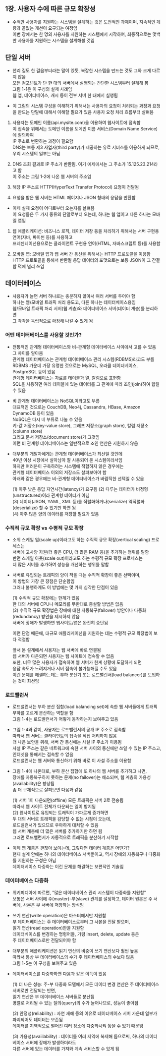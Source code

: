
## 1장. 사용자 수에 따른 규모 확장성 

- 수백만 사용자를 지원하는 시스템을 설계하는 것은 도전적인 과제이며,
  지속적인 계량과 끝없는 개선이 요구되는 여정임 </br>
  이번 장에서는 한 명의 사용자를 지원하는 시스템에서 시작하여,
  최종적으로는 몇백만 사용자를 지원하는 시스템을 설계해볼 것임
   

## 단일 서버

- 천리 길도 한 걸음부터라는 말이 있듯, 복잡한 시스템을 만드는 것도 그와 크게 다르지 않음  
  모든 컴포넌트가 단 한 대의 서버에서 실행되는 간단한 시스템부터 설계해 봄  
  그림 1-1은 이 구성의 실제 사례임  
  웹 앱, 데이터베이스, 캐시 등이 전부 서버 한 대에서 실행됨  

- 이 그림의 시스템 구성을 이해하기 위해서는 사용자의 요청이 처리되는 과정과 요청을 만드는 단말에 대해서 이해할 필요가 있음
  사용자 요청 처리 흐름부터 살펴봄


1. 사용자는 도메인 이름(api.mysite.com)을 이용하여 웹사이트에 접속함  
   이 접속을 위해서는 도메인 이름을 도메인 이름 서비스(Domain Name Service)에 질의하여  
   IP 주소로 변환하는 과정이 필요함  
   DNS는 보통 제3 사업자(third party)가 제공하는 유료 서비스를 이용하게 되므로,  
   우리 시스템의 일부는 아님  
   
2. DNS 조회 결과로 IP 주소가 반환됨. 여기 예제에서는 그 주소가 15.125.23.214라고 함  
   이 주소는 그림 1-2에 나온 웹 서버의 주소임  
   
3. 해당 IP 주소로 HTTP(HyperText Transfer Protocol) 요청이 전달됨  

4. 요청을 받은 웹 서버는 HTML 페이지나 JSON 형태의 응답을 반환함  

- 이제 실제 요청이 어디로부터 오는지를 살펴봄  
  이 요청들은 두 가지 종류의 단말로부터 오는데, 하나는 웹 앱이고 다른 하나는 모바일 앱임  
  
1. 웹 애플리케이션: 비즈니스 로직, 데이터 저장 등을 처리하기 위해서는 서버 구현용 언어(자바, 파이썬 등)를 사용하고  
                    프레젠테이션용으로는 클라이언트 구현용 언어(HTML, 자바스크립트 등)를 사용함  
                    
2. 모바일 앱: 모바일 앱과 웹 서버 간 통신을 위해서는 HTTP 프로토콜을 이용함  
              HTTP 프로토콜을 통해서 반환될 응답 데이터의 포맷으로는 보통 JSON이 그 간결함 덕에 널리 쓰임  
              


## 데이터베이스

- 사용자가 늘면 서버 하나로는 충분하지 않아서 여러 서버를 두어야 함  
  하나는 웹/모바일  트래픽 처리 용도고, 다른 하나는 데이터베이스용임  
  웹/모바일 트래픽 처리 서버(웹 계층)와 데이터베이스 서버(데이터 계층)를 분리하면  
  그 각각을 독립적으로 확장해 나갈 수 있게 됨  
  

### 어떤 데이터베이스를 사용할 것인가?

- 전통적인 관계형 데이터베이스와 비-관계형 데이터베이스 사이에서 고를 수 있음  
  그 차이를 알아봄  
  관계형 데이터베이스는 관계형 데이터베이스 관리 시스템(RDBMS)라고도 부름  
  RDBMS 가운데 가장 유명한 것으로는 MySQL, 오라클 데이터베이스, PostgreSQL 등이 있음  
  관계형 데이터베이스는 자료를 테이블과 열, 칼럼으로 표현함  
  SQL을 사용하면 여러 테이블에 있는 데이터를 그 관계에 따라 조인(join)하여 합칠 수 있음  
  
- 비 관계형 데이터베이스는 NoSQL이라고도 부름  
  대표적인 것으로는 CouchDB, Neo4j, Cassandra, HBase, Amazon DynamoDB 등이 있음  
  NoSQL은 다시 네 부류로 나눌 수 있음  
  키-값 저장소(key-value store), 그래프 저장소(graph store), 칼럼 저장소(column store)  
  그리고 문서 저장소(document store)가 그것임  
  이런 비 관계형 데이터베이스는 일반적으로 조인 연산은 지원하지 않음  
  
- 대부분의 개발자에게는 관계형 데이터베이스가 최선일 것인데  
  40년 이상 시장에서 살아남아 잘 사용되어 온 시스템이라서임  
  하지만 여러분이 구축하려는 시스템에 적합하지 않은 경우에는  
  관계형 데이터베이스 이외의 저장소도 살펴보아야 함  
  아래와 같은 경우에는 비-관계형 데이터베이스가 바람직한 선택일 수 있음  
  
  (1) 아주 낮은 응답 지연시간(latency)가 요구됨
  (2) 다루는 데이터가 비정형(unstructured)이라 관계형 데이터가 아님  
  (3) 데이터(JSON, YAML, XML 등)를 직렬화하거나(serialize) 역직렬화(deserialize) 할 수 있기만 하면 됨     
  (4) 아주 많은 양의 데이터를 저장할 필요가 있음    
  

### 수직적 규모 확장 vs 수평적 규모 확장
  
- 소위 스케일 업(scale up)이라고도 하는 수직적 규모 확장(vertical scaling) 프로세스는   
  서버에 고사양 자원(더 좋은 CPU, 더 많은 RAM 등)을 추가하는 행위를 말함  
  반면 스케일 아웃(scale out)이라고도 하는 수평적 규모 확장 프로세스는  
  더 많은 서버를 추가하여 성능을 개선하는 행위를 말함  
  
- 서버로 유입되는 트래픽의 양이 적을 때는 수직적 확장이 좋은 선택이며,  
  이 방법의 가장 큰 장점은 단순함임  
  그러나 불행하게도 이 방법에는 몇 가지 심각한 단점이 있음  
  
  (1) 수직적 규모 확장에는 한계가 있음  
      한 대의 서버에 CPU나 메모리를 무한대로 증설할 방법은 없음  
  (2) 수직적 규모 확장법은 장애에 대한 자동복구(failover) 방안이나 다중화(redundancy) 방안을 제시하지 않음  
      서버에 장애가 발생하면 웹사이트/앱은 완전히 중단됨  
      
  이런 단점 때문에, 대규모 애플리케이션을 지원하는 데는 수평적 규모 확장법이 보다 적절함  
  
  앞서 본 설계에서 사용자는 웹 서버에 바로 연결됨  
  웹 서버가 다운되면 사용자는 웹 사이트에 접속할 수 없음  
  또한, 너무 많은 사용자가 접속하여 웹 서버가 한계 상황에 도달하게 되면  
  응답 속도가 느려지거나 서버 접속이 불가능해질 수도 있음  
  이런 문제를 해결하는데는 부하 분산기 또는 로드밸런서(load balancer)를 도입하는 것이 최선임  
  

### 로드밸런서

- 로드밸런서는 부하 분산 집합(load balancing set)에 속한 웹 서버들에게 트래픽 부하를 고르게 분산하는 역할을 함  
  그림 1-4는 로드밸런서가 어떻게 동작하는지 보여주고 있음  
  
- 그림 1-4와 같이, 사용자는 로드밸런서의 공개 IP 주소로 접속함  
  따라서 웹 서버는 클라이언트의 접속을 직접 처리하지 않음  
  더 나은 보안을 위해, 서버 간 통신에는 사설 IP 주소가 이용됨  
  사설 IP 주소는 같은 네트워크에 속한 서버 사이의 통신에만 쓰일 수 있는 IP 주소고,  
  인터넷을 통해서는 접속할 수 없음  
  로드밸런서는 웹 서버와 통신하기 위해 바로 이 사설 주소를 이용함  
  
- 그림 1-4에 나온대로, 부하 분산 집합에 또 하나의 웹 서버를 추가하고 나면,  
  장애를 자동복구하지 못하는 문제(no failover)는 해소되며, 
  웹 계층의 가용성(availability)은 향상됨  
  좀 더 구체적으로 살펴보면 다음과 같음  
  
  (1) 서버 1이 다운되면(offline) 모든 트래픽은 서버 2로 전송됨  
      따라서 웹 사이트 전체가 다운되는 일이 방지됨  
  (2) 웹사이트로 유입되는 트래픽이 가파르게 증가하면  
      두 대의 서버로 트래픽을 감당할 수 없는 시점이 오는데,  
      로드밸런서가 있으므로 우아하게 대처할 수 있음  
      웹 서버 계층에 더 많은 서버를 추가하기만 하면 됨  
      그러면 로드밸런서가 자동적으로 트래픽을 분산하기 시작함  
      
- 이제 웹 계층은 괜찮아 보이는데, 그렇다면 데이터 계층은 어떤가?  
  현재 설계 안에는 하나의 데이터베이스 서버뿐이고, 역시 장애의 자동복구나 다중화를 지원하는 구성은 아님  
  데이터베이스 다중화는 이런 문제를 해결하는 보편적인 기술임  
  

### 데이터베이스 다중화

- 위키피디아에 따르면, "많은 데이터베이스 관리 시스템이 다중화를 지원함"  
  보통은 서버 사이에 주(master)-부(slave) 관계를 설정하고,
  데이터 원본은 주 서버에, 사본은 부 서버에 저장하는 방식임  
  
- 쓰기 연산(write operation)은 마스터에서만 지원함  
  부 데이터베이스는 주 데이터베이스로부터 그 사본을 전달 받으며,  
  읽기 연산(read operation)만을 지원함  
  데이터베이스를 변경하는 명령어들, 가령 insert, delete, update 등은  
  주 데이터베이스로만 전달되어야 함  
  
- 대부분의 애플리케이션은 읽기 연산의 비중이 쓰기 연산보다 훨씬 높음  
  따라서 통상 부 데이터베이스의 수가 주 데이터베이스의 수보다 많음  
  그림 1-5는 이 구성을 보여주고 있음  
  
- 데이터베이스를 다중화하면 다음과 같은 이득이 있음  
  
  (1) 더 나은 성능: 주-부 다중화 모델에서 모든 데이터 변경 연산은 주 데이터베이스 서버로만 전달되는 반면,  
                    읽기 연산은 부 데이터베이스 서버들로 분산됨  
                    병렬로 처리될 수 있는 질의(query)의 수가 늘어나므로, 성능이 좋아짐  
   
  (2) 안정성(reliability) : 자연 재해 등의 이유로 데이터베이스 서버 가운데 일부가 파괴되어도 데이터는 보존됨  
                            데이터를 지역적으로 떨어진 여러 장소에 다중화시켜 놓을 수 있기 때문임  
                            
  (3) 가용성(avaiilability) : 데이터를 여러 지역에 복제해 둠으로써, 하나의 데이터베이스 서버에 장애가 발생하더라도  
                              다른 서버에 있는 데이터를 가져와 계속 서비스할 수 있게 됨  
                
  
 
